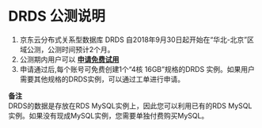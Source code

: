 # DRDS 公测说明
1. 京东云分布式关系型数据库 DRDS 自2018年9月30日起开始在“华北-北京”区域公测，公测时间预计2个月。
2. 公测期内用户可以 **[申请免费试用](http://answer.jd.com/jump/?shortCode=jVdLCmhKKbj&surveyId=1602518)**
3. 申请通过后,每个账号可免费创建1个“4核 16GB”规格的DRDS 实例。如果用户需要其他规格的DRDS实例，可以通过工单进行申请。

**备注** <br>
DRDS的数据是存放在RDS MySQL实例上，因此您可以利用已有的RDS MySQL实例。如果没有现成MySQL实例，您需要单独付费购买MySQL。
